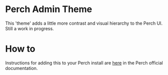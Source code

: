 # Perch Admin Theme

This 'theme' adds a little more contrast and visual hierarchy to the Perch UI. Still a work in progress.

# How to

Instructions for adding this to your Perch install are [here](https://docs.grabaperch.com/perch/control-panel/customizing/) in the Perch official documentation.
